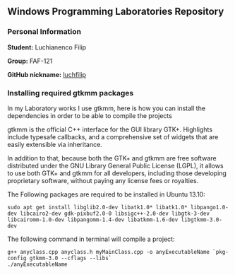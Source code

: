 ## Windows Programming Laboratories Repository

### Personal Information

**Student:** Luchianenco Filip

**Group:** FAF-121

**GitHub nickname:** [luchfilip](https://github.com/luchfilip)


### Installing required gtkmm packages

In my Laboratory works I use gtkmm, here is how you can install the dependencies in order to be able to compile the projects

gtkmm is the official C++ interface for the GUI library GTK+. Highlights include typesafe callbacks, and a comprehensive set of widgets that are easily extensible via inheritance.

In addition to that, because both the GTK+ and gtkmm are free software distributed under the GNU Library General Public License (LGPL), it allows to use both GTK+ and gtkmm for all developers, including those developing proprietary software, without paying any license fees or royalties.

The Following packages are required to be installed in Ubuntu 13.10: 

```no-highlight
sudo apt get install libglib2.0-dev libatk1.0* libatk1.0* libpango1.0-dev libcairo2-dev gdk-pixbuf2.0-0 libsigc++-2.0-dev libgtk-3-dev libcairomm-1.0-dev libpangomm-1.4-dev libatkmm-1.6-dev libgtkmm-3.0-dev
```

The following command in terminal will compile a project:

```no-highlights
g++ anyclass.cpp anyclass.h myMainClass.cpp -o anyExecutableName `pkg-config gtkmm-3.0 --cflags --libs`
./anyExecutableName 
```

